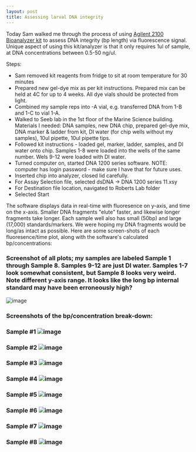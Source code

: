 ```yaml
---
layout: post
title: Assessing larval DNA integrity 
--- 
```


Today Sam walked me through the process of using [Agilent 2100 Bioanalyzer kit](https://www.agilent.com/cs/library/usermanuals/Public/G2938-90024_DNA7500-12000_KG.pdf) to assess DNA integrity (bp length) via fluorescence signal.  Unique aspect of using this kit/analyzer is that it only requires 1ul of sample, at DNA concentrations between 0.5-50 ng/ul. 

Steps: 
  * Sam removed kit reagents from fridge to sit at room temperature for 30 minutes 
  * Prepared new gel-dye mix as per kit instructions.  Prepared mix can be held at 4C for up to 4 weeks. All dye vials should be protected from light.  
  * Combined my sample reps into -A vial, e.g. transferred DNA from 1-B and 1-C to vial 1-A.  
  * Walked to Seeb lab in the 1st floor of the Marine Science building.  Materials I needed: DNA samples, new DNA chip, prepared gel-dye mix, DNA marker & ladder from kit, DI water (for chip wells without my samples), 10ul pipette, 10ul pipette tips.  
  * Followed kit instructions - loaded gel, marker, ladder, samples, and DI water onto chip.  Samples 1-8 were loaded into the wells of the same number.  Wels 9-12 were loaded with DI water. 
  * Turned computer on, started DNA 1200 series software. NOTE: computer has login password - make sure I have that for future uses.  
  * Inserted chip into analyzer, closed lid carefully.  
  * For Assay Selection file, selected dsDNA -> DNA 1200 series 11.xsy
  * For Destination file location, navigated to Roberts Lab folder  
  * Selected Start 
  
The software displays data in real-time with fluoresence on y-axis, and time on the x-axis.  Smaller DNA fragments "elute" faster, and likewise longer fragments take longer. Each sample well also has small (50bp) and large (17,000) standards/markers. We were hoping my DNA fragments would be long/as intact as possible. Here are some screen-shots of each fluoresence/time plot, along with the software's calculated bp/concentrations: 

### Screenshot of all plots; my samples are labeled Sample 1 through Sample 8. Samples 9-12 are just DI water. Samples 1-7 look somewhat consistent, but Sample 8 looks very weird. Note different y-axis range. It looks like the long bp internal standard may have been erroneously high?  
![image](https://user-images.githubusercontent.com/17264765/37440775-81b47870-27bb-11e8-859b-23f2838709a6.png)

### Screenshots of the bp/concentration break-down: 

### Sample #1     ![image](https://user-images.githubusercontent.com/17264765/37440648-ca9a7432-27ba-11e8-87d0-1ec2423679d4.png)

### Sample #2     ![image](https://user-images.githubusercontent.com/17264765/37440590-8691c092-27ba-11e8-9324-fd56d3e1d9da.png)

### Sample #3      ![image](https://user-images.githubusercontent.com/17264765/37440593-89db51a0-27ba-11e8-825d-3654e4f77dfd.png)

### Sample #4      ![image](https://user-images.githubusercontent.com/17264765/37440599-8cf36152-27ba-11e8-9667-0ad2c3c924f6.png)

### Sample #5     ![image](https://user-images.githubusercontent.com/17264765/37440602-91e9f432-27ba-11e8-9204-e0e77d37a40e.png)

### Sample #6      ![image](https://user-images.githubusercontent.com/17264765/37440607-9839024c-27ba-11e8-9e12-f412a25ac426.png)

### Sample #7      ![image](https://user-images.githubusercontent.com/17264765/37440615-9d040fce-27ba-11e8-9519-c49d843a7954.png)

### Sample #8      ![image](https://user-images.githubusercontent.com/17264765/37440620-a2d87d4a-27ba-11e8-853c-3c08d7f006cb.png)
